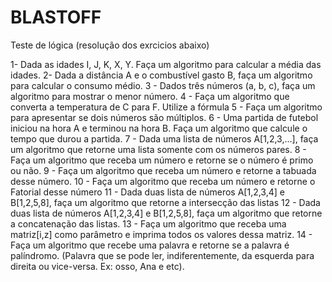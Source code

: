 # BLASTOFF
Teste de lógica (resolução dos exrcicios abaixo)

1- Dada as idades I, J, K, X, Y. Faça um algoritmo para calcular a média das idades.
2- Dada a distância A e o combustível gasto B, faça um algoritmo para calcular o consumo 
médio.
3 - Dados três números (a, b, c), faça um algoritmo para mostrar o menor número.
4 - Faça um algoritmo que converta a temperatura de C para F. Utilize a fórmula 
5 - Faça um algoritmo para apresentar se dois números são múltiplos.
6 - Uma partida de futebol iniciou na hora A e terminou na hora B. Faça um algoritmo que 
calcule o tempo que durou a partida.
7 - Dada uma lista de números A[1,2,3,…], faça um algoritmo que retorne uma lista somente 
com os números pares.
8 - Faça um algoritmo que receba um número e retorne se o número é primo ou não.
9 - Faça um algoritmo que receba um número e retorne a tabuada desse número.
10 - Faça um algoritmo que receba um número e retorne o Fatorial desse número
11 - Dada duas lista de números A[1,2,3,4] e B[1,2,5,8], faça um algoritmo que retorne a 
intersecção das listas
12 - Dada duas lista de números A[1,2,3,4] e B[1,2,5,8], faça um algoritmo que retorne a 
concatenação das listas.
13 - Faça um algoritmo que receba uma matriz[i,z] como parâmetro e imprima todos os 
valores dessa matriz.
14 - Faça um algoritmo que recebe uma palavra e retorne se a palavra é palíndromo. 
(Palavra que se pode ler, indiferentemente, da esquerda para direita ou vice-versa. Ex: osso, 
Ana e etc).
